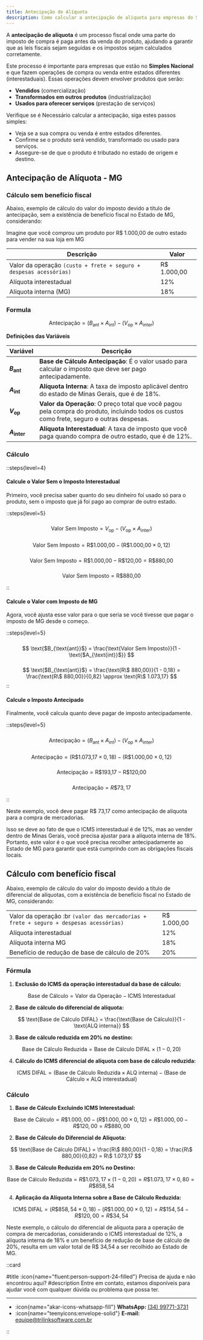 ```yaml
---
title: Antecipação de Alíquota 
description: Como calcular a antecipação de alíquota para empresas do Simples Nacional em produtos destinados à comercialização, industrialização ou prestação de serviços.
---
```


A **antecipação de alíquota** é um processo fiscal onde uma parte do imposto de compra é paga antes da venda do produto, ajudando a garantir que as leis fiscais sejam seguidas e os impostos sejam calculados corretamente.

Este processo é importante para empresas que estão no **Simples Nacional** e que fazem operações de compra ou venda entre estados diferentes (interestaduais). Essas operações devem envolver produtos que serão:

- **Vendidos** (comercialização)
- **Transformados em outros produtos** (industrialização)
- **Usados para oferecer serviços** (prestação de serviços)

Verifique se é Necessário calcular a antecipação, siga estes passos simples:

   - Veja se a sua compra ou venda é entre estados diferentes.
   - Confirme se o produto será vendido, transformado ou usado para serviços.
   - Assegure-se de que o produto é tributado no estado de origem e destino.

## Antecipação de Alíquota - MG

### Cálculo sem benefício fiscal

Abaixo, exemplo de cálculo do valor do imposto devido a título de antecipação, sem a existência de benefício fiscal no Estado de MG, considerando:

Imagine que você comprou um produto por R$ 1.000,00 de outro estado para vender na sua loja em MG

| **Descrição**                                             | **Valor**  |
|------------------------------------------------------------|------------|
| Valor da operação `(custo + frete + seguro + despesas acessórias)` | R$ 1.000,00 |
| Alíquota interestadual                                     | 12%        |
| Alíquota interna (MG)                                      | 18%        |

### Formula

$$
\text{Antecipação} = (B_{\text{ant}} \times A_{\text{int}}) - (V_{\text{op}} \times A_{\text{inter}})
$$

**Definições das Variáveis**

| **Variável** | **Descrição**                                       |
|--------------|-----------------------------------------------------|
| **$B_{\text{ant}}$** | **Base de Cálculo Antecipação**: É o valor usado para calcular o imposto que deve ser pago antecipadamente. |
| **$A_{\text{int}}$** | **Alíquota Interna**: A taxa de imposto aplicável dentro do estado de Minas Gerais, que é de 18%. |
| **$V_{\text{op}}$**  | **Valor da Operação**: O preço total que você pagou pela compra do produto, incluindo todos os custos como frete, seguro e outras despesas. |
| **$A_{\text{inter}}$** | **Alíquota Interestadual**: A taxa de imposto que você paga quando compra de outro estado, que é de 12%. |

### Cálculo

::steps{level=4}
#### Calcule o Valor Sem o Imposto Interestadual

Primeiro, você precisa saber quanto do seu dinheiro foi usado só para o produto, sem o imposto que já foi pago ao comprar de outro estado.

::steps{level=5}
#####

$$
\text{Valor Sem Imposto} = \text{$V_{\text{op}}$} - (\text{$V_{\text{op}}$} \times \text{$A_{\text{inter}}$})
$$

#####

$$
\text{Valor Sem Imposto} = \text{R\$ 1.000,00} - (\text{R\$ 1.000,00} \times 0,12) 
$$

#####

$$
\text{Valor Sem Imposto} =  \text{R\$ 1.000,00} - \text{R\$ 120,00} = \text{R\$ 880,00}
$$

#####
$$
\text{Valor Sem Imposto} = \text{R\$ 880,00}
$$

::

#### Calcule o Valor com Imposto de MG

Agora, você ajusta esse valor para o que seria se você tivesse que pagar o imposto de MG desde o começo.

::steps{level=5}
#####

$$
\text{$B_{\text{ant}}$} = \frac{\text{Valor Sem Imposto}}{1 - \text{$A_{\text{int}}$}}
$$

#####

$$
\text{$B_{\text{ant}}$} = \frac{\text{R\$ 880,00}}{1 - 0,18} = \frac{\text{R\$ 880,00}}{0,82} \approx \text{R\$ 1.073,17}
$$
::

#### Calcule o Imposto Antecipado

Finalmente, você calcula quanto deve pagar de imposto antecipadamente.

::steps{level=5}
#####
$$
\text{Antecipação} = (\text{$B_{\text{ant}}$} \times \text{$A_{\text{int}}$}) - (\text{$V_{\text{op}}$} \times \text{$A_{\text{inter}}$})
$$

#####
$$
\text{Antecipação} = (\text{R\$ 1.073,17} \times 0,18) - (\text{R\$ 1.000,00} \times 0,12)
$$

#####
$$
\text{Antecipação} = \text{R\$ 193,17} - \text{R\$ 120,00}
$$

#####

$$
\text{Antecipação} = R\$ 73,17
$$

::

Neste exemplo, você deve pagar R$ 73,17 como antecipação de alíquota para a compra de mercadorias. 

Isso se deve ao fato de que o ICMS interestadual é de 12%, mas ao vender dentro de Minas Gerais, você precisa ajustar para a alíquota interna de 18%. Portanto, este valor é o que você precisa recolher antecipadamente ao Estado de MG para garantir que está cumprindo com as obrigações fiscais locais.


## Cálculo com benefício fiscal

Abaixo, exemplo de cálculo do valor do imposto devido a título de diferencial de alíquotas, com a existência de benefício fiscal no Estado de MG, considerando:

|                                                                                        |                         |
|----------------------------------------------------------------------------------------|-------------------------|
|Valor da operação :br `(valor das mercadorias + frete + seguro + despesas acessórias)`  | R$ 1.000,00             |
|Alíquota interestadual                                                                  | 12%                     |
|Alíquota interna MG                                                                     | 18%                     |
|Benefício de redução de base de cálculo de 20%                                          | 20%                     |

### Fórmula

1. **Exclusão do ICMS da operação interestadual da base de cálculo:**

$$
\text{Base de Cálculo} = \text{Valor da Operação} - \text{ICMS Interestadual}
$$

2. **Base de cálculo do diferencial de alíquota:**

$$
\text{Base de Cálculo DIFAL} = \frac{\text{Base de Cálculo}}{1 - \text{ALQ interna}}
$$

3. **Base de cálculo reduzida em 20% no destino:**

$$
\text{Base de Cálculo Reduzida} = \text{Base de Cálculo DIFAL} \times (1 - 0,20)
$$

4. **Cálculo do ICMS diferencial de alíquota com base de cálculo reduzida:**

$$
\text{ICMS DIFAL} = (\text{Base de Cálculo Reduzida} \times \text{ALQ interna}) - (\text{Base de Cálculo} \times \text{ALQ interestadual})
$$

### Cálculo

1. **Base de Cálculo Excluindo ICMS Interestadual:**

$$
\text{Base de Cálculo} = R\$ 1.000,00 - (R\$ 1.000,00 \times 0,12) = R\$ 1.000,00 - R\$ 120,00 = R\$ 880,00
$$

2. **Base de Cálculo do Diferencial de Alíquota:**

$$
\text{Base de Cálculo DIFAL} = \frac{R\$ 880,00}{1 - 0,18} = \frac{R\$ 880,00}{0,82} = R\$ 1.073,17
$$

3. **Base de Cálculo Reduzida em 20% no Destino:**

$$
\text{Base de Cálculo Reduzida} = R\$ 1.073,17 \times (1 - 0,20) = R\$ 1.073,17 \times 0,80 = R\$ 858,54
$$

4. **Aplicação da Alíquota Interna sobre a Base de Cálculo Reduzida:**

$$
\text{ICMS DIFAL} = (R\$ 858,54 \times 0,18) - (R\$ 1.000,00 \times 0,12) = R\$ 154,54 - R\$ 120,00 = R\$ 34,54
$$

Neste exemplo, o cálculo do diferencial de alíquota para a operação de compra de mercadorias, considerando o ICMS interestadual de 12%, a alíquota interna de 18% e um benefício de redução de base de cálculo de 20%, resulta em um valor total de R\$ 34,54 a ser recolhido ao Estado de MG.

::card

#title
:icon{name="fluent:person-support-24-filled"} Precisa de ajuda e não encontrou aqui?
#description
Entre em contato, estamos disponíveis para ajudar você com qualquer dúvida ou problema que possa ter.

---

- :icon{name="akar-icons-whatsapp-fill"} **WhatsApp:** [(34) 99771-3731](https://wa.me/trilinksoftware)
- :icon{name="teenyicons:envelope-solid"} **E-mail:** [equipe@trilinksoftware.com.br](mailto:equipe@trilinksoftware.com.br)

::
